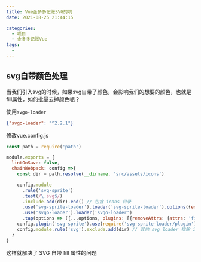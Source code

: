 ```yaml
---
title: Vue金多多记账SVG的坑
date: 2021-08-25 21:44:15

categories:
  - 项目
  - 金多多记账Vue
tags:
  - 
---
```



  
## svg自带颜色处理
当我们引入svg的时候，如果svg自带了颜色，会影响我们的想要的颜色，也就是fill属性，如何批量去掉颜色呢？

使用`svgo-loader`
```json
{"svgo-loader": "^2.2.1"}
```
修改vue.config.js
```js
const path = require('path')

module.exports = {
  lintOnSave: false,
  chainWebpack: config =>{
    const dir = path.resolve(__dirname, 'src/assets/icons')

    config.module
      .rule('svg-sprite')
      .test(/\.svg$/)
      .include.add(dir).end() // 包含 icons 目录
      .use('svg-sprite-loader').loader('svg-sprite-loader').options({extract:false}).end()
      .use('svgo-loader').loader('svgo-loader')
      .tap(options => ({...options, plugins: [{removeAttrs: {attrs: 'fill'}}]})).end()
    config.plugin('svg-sprite').use(require('svg-sprite-loader/plugin'), [{plainSprite: true}])
    config.module.rule('svg').exclude.add(dir) // 其他 svg loader 排除 icons 目录
  }
}
```
这样就解决了 SVG 自带 fill 属性的问题 